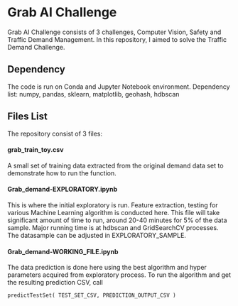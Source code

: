 # Grab AI Challenge

Grab AI Challenge consists of 3 challenges, Computer Vision, Safety and Traffic Demand Management. In this repository, I aimed to solve the Traffic Demand Challenge.

## Dependency

The code is run on Conda and Jupyter Notebook environment. Dependency list:
numpy, pandas, sklearn, matplotlib, geohash, hdbscan


## Files List
The repository consist of 3 files: 

#### grab_train_toy.csv
A small set of training data extracted from the original demand data set to demonstrate how to run the function.

#### Grab_demand-EXPLORATORY.ipynb
This is where the initial exploratory is run. Feature extraction, testing for various Machine Learning algorithm is conducted here. This file will take significant amount of time to run, around 20-40 minutes for 5% of the data sample. 
Major running time is at hdbscan and GridSearchCV processes.
The datasample can be adjusted in EXPLORATORY_SAMPLE.

#### Grab_demand-WORKING_FILE.ipynb
The data prediction is done here using the best algorithm and hyper parameters acquired from exploratory process.
To run the algorithm and get the resulting prediction CSV, call 
```python
predictTestSet( TEST_SET_CSV, PREDICTION_OUTPUT_CSV )
```
